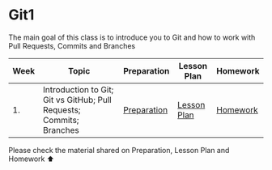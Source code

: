 # Git1

The main goal of this class is to introduce you to Git and how to work with Pull Requests, Commits and Branches

| Week | Topic                                                                | Preparation                     | Lesson Plan                     | Homework                  |
| ---- | -------------------------------------------------------------------- | ------------------------------- | ------------------------------- | ------------------------- |
| 1.   | Introduction to Git; Git vs GitHub; Pull Requests; Commits; Branches | [Preparation](./preparation.md) | [Lesson Plan](./lesson_plan.md) | [Homework](./homework.md) |

Please check the material shared on Preparation, Lesson Plan and Homework ⬆️
